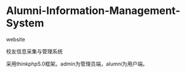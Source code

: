 # Alumni-Information-Management-System
website

校友信息采集与管理系统

采用thinkphp5.0框架。admin为管理员端，alumni为用户端。
